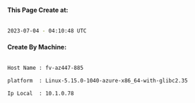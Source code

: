 
   
#### This Page Create at:

```bash

2023-07-04 - 04:10:48 UTC

```

#### Create By Machine:

```bash

Host Name : fv-az447-885

platform  : Linux-5.15.0-1040-azure-x86_64-with-glibc2.35

Ip Local  : 10.1.0.78

```

